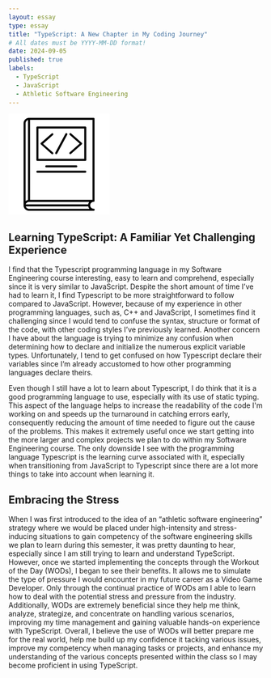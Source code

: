 ```yaml
---
layout: essay
type: essay
title: "TypeScript: A New Chapter in My Coding Journey"
# All dates must be YYYY-MM-DD format!
date: 2024-09-05
published: true
labels:
  - TypeScript
  - JavaScript
  - Athletic Software Engineering
---
```


<img width="200px" class="rounded float-start pe-4" src="../img/difficulty/Coding_Book.jpg">

## Learning TypeScript: A Familiar Yet Challenging Experience

I find that the Typescript programming language in my Software Engineering course interesting, easy to learn and comprehend, especially since it is very similar to JavaScript. Despite the short amount of time I’ve had to learn it, I find Typescript to be more straightforward to follow compared to JavaScript. However, because of my experience in other programming languages, such as, C++ and JavaScript, I sometimes find it challenging since I would tend to confuse the syntax, structure or format of the code, with other coding styles I’ve previously learned. Another concern I have about the language is trying to minimize any confusion when determining how to declare and initialize the numerous explicit variable types. Unfortunately, I tend to get confused on how Typescript declare their variables since I’m already accustomed to how other programming languages declare theirs. 

Even though I still have a lot to learn about Typescript, I do think that it is a good programming language to use, especially with its use of static typing. This aspect of the language helps to increase the readability of the code I'm working on and speeds up the turnaround in catching errors early, consequently reducing the amount of time needed to figure out the cause of the problems. This makes it extremely useful once we start getting into the more larger and complex projects we plan to do within my Software Engineering course. The only downside I see with the programming language Typescript is the learning curve associated with it, especially when transitioning from JavaScript to Typescript since there are a lot more things to take into account when learning it. 



## Embracing the Stress

When I was first introduced to the idea of an “athletic software engineering” strategy where we would be placed under high-intensity and stress-inducing situations to gain competency of the software engineering skills we plan to learn during this semester, it was pretty daunting to hear, especially since I am still trying to learn and understand TypeScript. However, once we started implementing the concepts through the Workout of the Day (WODs), I began to see their benefits. It allows me to simulate the type of pressure I would encounter in my future career as a Video Game Developer. Only through the continual practice of WODs am I able to learn how to deal with the potential stress and pressure from the industry. Additionally, WODs are extremely beneficial since they help me think, analyze, strategize, and concentrate on handling various scenarios, improving my time management and gaining valuable hands-on experience with TypeScript. Overall, I believe the use of WODs will better prepare me for the real world, help me build up my confidence it tacking various issues, improve my competency when managing tasks or projects, and enhance my understanding of the various concepts presented within the class so I may become proficient in using TypeScript.


